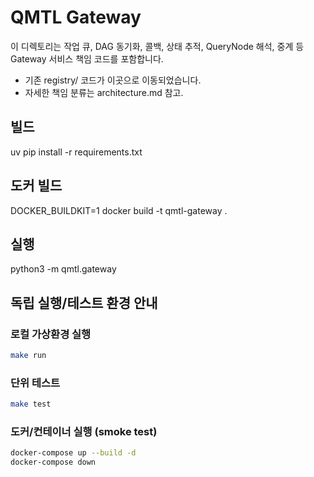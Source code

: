 # QMTL Gateway

이 디렉토리는 작업 큐, DAG 동기화, 콜백, 상태 추적, QueryNode 해석, 중계 등 Gateway 서비스 책임 코드를 포함합니다.

- 기존 registry/ 코드가 이곳으로 이동되었습니다.
- 자세한 책임 분류는 architecture.md 참고.

## 빌드
uv pip install -r requirements.txt

## 도커 빌드
DOCKER_BUILDKIT=1 docker build -t qmtl-gateway .

## 실행
python3 -m qmtl.gateway

## 독립 실행/테스트 환경 안내

### 로컬 가상환경 실행
```sh
make run
```

### 단위 테스트
```sh
make test
```

### 도커/컨테이너 실행 (smoke test)
```sh
docker-compose up --build -d
docker-compose down
```
